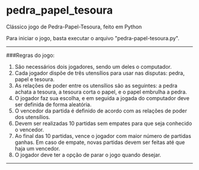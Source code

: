 # pedra_papel_tesoura
Clássico jogo de Pedra-Papel-Tesoura, feito em Python

Para iniciar o jogo, basta executar o arquivo "pedra-papel-tesoura.py".

---
###Regras do jogo:

1) São necessários dois jogadores, sendo um deles o computador.
2) Cada jogador dispõe de três utensílios para usar nas disputas: pedra, papel e tesoura.
3) As relações de poder entre os utensílios são as seguintes: a pedra achata a tesoura, a tesoura
corta o papel, e o papel embrulha a pedra.
4) O jogador faz sua escolha, e em seguida a jogada do computador deve ser definida de forma
aleatória.
5) O vencedor da partida é definido de acordo com as relações de poder dos utensílios.
6) Devem ser realizadas 10 partidas sem empates para que seja conhecido o vencedor.
7) Ao final das 10 partidas, vence o jogador com maior número de partidas ganhas. Em caso de
empate, novas partidas devem ser feitas até que haja um vencedor.
8) O jogador deve ter a opção de parar o jogo quando desejar.

---